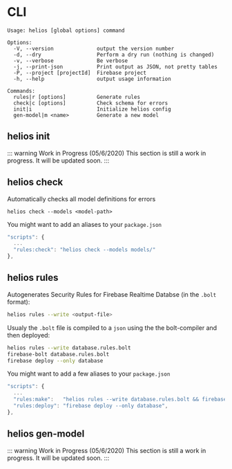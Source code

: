 # CLI

```
Usage: helios [global options] command

Options:
  -V, --version              output the version number
  -d, --dry                  Perform a dry run (nothing is changed)
  -v, --verbose              Be verbose
  -j, --print-json           Print output as JSON, not pretty tables
  -P, --project [projectId]  Firebase project
  -h, --help                 output usage information

Commands:
  rules|r [options]          Generate rules
  check|c [options]          Check schema for errors
  init|i                     Initialize helios config
  gen-model|m <name>         Generate a new model
```

## helios init

::: warning Work in Progress (05/6/2020)
This section is still a work in progress. It will be updated soon.
:::

## helios check

Automatically checks all model definitions for errors

```
helios check --models <model-path>
```

You might want to add an aliases to your `package.json`

```js
"scripts": {
  ...
  "rules:check": "helios check --models models/"
},
```

## helios rules

Autogenerates Security Rules for Firebase Realtime Databse (in the `.bolt` format):

```bash
helios rules --write <output-file>
```

Usualy the `.bolt` file is compiled to a `json` using the the bolt-compiler and then deployed:

```bash
helios rules --write database.rules.bolt
firebase-bolt database.rules.bolt
firebase deploy --only database
```

You might want to add a few aliases to your `package.json`
```js
"scripts": {
  ...
  "rules:make":   "helios rules --write database.rules.bolt && firebase-bolt database.rules.bolt"
  "rules:deploy": "firebase deploy --only database",
},
```

## helios gen-model

::: warning Work in Progress (05/6/2020)
This section is still a work in progress. It will be updated soon.
:::
